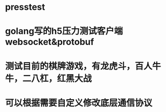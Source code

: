 # presstest

# golang写的h5压力测试客户端 websocket&protobuf
# 测试目前的棋牌游戏，有龙虎斗，百人牛牛，二八杠，红黑大战
# 可以根据需要自定义修改底层通信协议